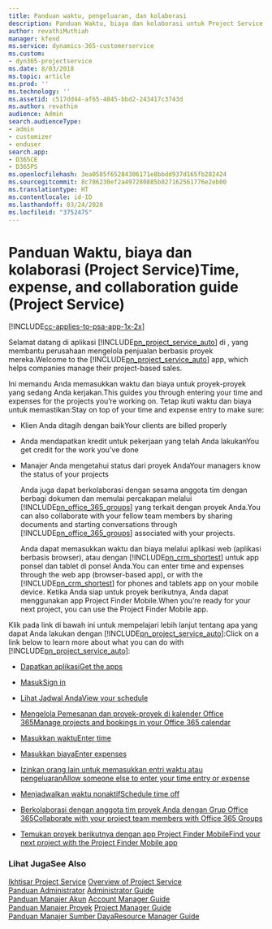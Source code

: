 ```yaml
---
title: Panduan waktu, pengeluaran, dan kolaborasi
description: Panduan Waktu, biaya dan kolaborasi untuk Project Service
author: revathiMuthiah
manager: kfend
ms.service: dynamics-365-customerservice
ms.custom:
- dyn365-projectservice
ms.date: 8/03/2018
ms.topic: article
ms.prod: ''
ms.technology: ''
ms.assetid: c517dd44-af65-4845-bbd2-243417c3743d
ms.author: revathim
audience: Admin
search.audienceType:
- admin
- customizer
- enduser
search.app:
- D365CE
- D365PS
ms.openlocfilehash: 3ea0585f65284306171e8bbdd937d165fb282424
ms.sourcegitcommit: 8c786230ef2a497280885b827162561776e2eb00
ms.translationtype: HT
ms.contentlocale: id-ID
ms.lasthandoff: 03/24/2020
ms.locfileid: "3752475"
---
```

# <a name="time-expense-and-collaboration-guide-project-service"></a><span data-ttu-id="d341e-103">Panduan Waktu, biaya dan kolaborasi (Project Service)</span><span class="sxs-lookup"><span data-stu-id="d341e-103">Time, expense, and collaboration guide (Project Service)</span></span>

[!INCLUDE[cc-applies-to-psa-app-1x-2x](../includes/cc-applies-to-psa-app-1x-2x.md)]

<span data-ttu-id="d341e-104">Selamat datang di aplikasi [!INCLUDE[pn_project_service_auto](../includes/pn-project-service-auto.md)] di , yang membantu perusahaan mengelola penjualan berbasis proyek mereka.</span><span class="sxs-lookup"><span data-stu-id="d341e-104">Welcome to the [!INCLUDE[pn_project_service_auto](../includes/pn-project-service-auto.md)] app, which helps companies manage their project-based sales.</span></span> 
  
 <span data-ttu-id="d341e-105">Ini memandu Anda memasukkan waktu dan biaya untuk proyek-proyek yang sedang Anda kerjakan.</span><span class="sxs-lookup"><span data-stu-id="d341e-105">This guides you through entering your time and expenses for the projects you’re working on.</span></span> <span data-ttu-id="d341e-106">Tetap ikuti waktu dan biaya untuk memastikan:</span><span class="sxs-lookup"><span data-stu-id="d341e-106">Stay on top of your time and expense entry to make sure:</span></span>  
  
- <span data-ttu-id="d341e-107">Klien Anda ditagih dengan baik</span><span class="sxs-lookup"><span data-stu-id="d341e-107">Your clients are billed properly</span></span>  
  
- <span data-ttu-id="d341e-108">Anda mendapatkan kredit untuk pekerjaan yang telah Anda lakukan</span><span class="sxs-lookup"><span data-stu-id="d341e-108">You get credit for the work you’ve done</span></span>  
  
- <span data-ttu-id="d341e-109">Manajer Anda mengetahui status dari proyek Anda</span><span class="sxs-lookup"><span data-stu-id="d341e-109">Your managers know the status of your projects</span></span>  
  
  <span data-ttu-id="d341e-110">Anda juga dapat berkolaborasi dengan sesama anggota tim dengan berbagi dokumen dan memulai percakapan melalui [!INCLUDE[pn_office_365_groups](../includes/pn-office-365-groups.md)] yang terkait dengan proyek Anda.</span><span class="sxs-lookup"><span data-stu-id="d341e-110">You can also collaborate with your fellow team members by sharing documents and starting conversations through [!INCLUDE[pn_office_365_groups](../includes/pn-office-365-groups.md)] associated with your projects.</span></span>  
  
  <span data-ttu-id="d341e-111">Anda dapat memasukkan waktu dan biaya melalui aplikasi web (aplikasi berbasis browser), atau dengan [!INCLUDE[pn_crm_shortest](../includes/pn-crm-shortest.md)] untuk app ponsel dan tablet di ponsel Anda.</span><span class="sxs-lookup"><span data-stu-id="d341e-111">You can enter time and expenses through the web app (browser-based app), or with the [!INCLUDE[pn_crm_shortest](../includes/pn-crm-shortest.md)] for phones and tablets app on your mobile device.</span></span> <span data-ttu-id="d341e-112">Ketika Anda siap untuk proyek berikutnya, Anda dapat menggunakan app Project Finder Mobile.</span><span class="sxs-lookup"><span data-stu-id="d341e-112">When you’re ready for your next project, you can use the Project Finder Mobile app.</span></span>  
  
<span data-ttu-id="d341e-113">Klik pada link di bawah ini untuk mempelajari lebih lanjut tentang apa yang dapat Anda lakukan dengan [!INCLUDE[pn_project_service_auto](../includes/pn-project-service-auto.md)]:</span><span class="sxs-lookup"><span data-stu-id="d341e-113">Click on a link below to learn more about what you can do with [!INCLUDE[pn_project_service_auto](../includes/pn-project-service-auto.md)]:</span></span>  
  
-   [<span data-ttu-id="d341e-114">Dapatkan aplikasi</span><span class="sxs-lookup"><span data-stu-id="d341e-114">Get the apps</span></span>](../project-service/get-apps.md)  
  
-   [<span data-ttu-id="d341e-115">Masuk</span><span class="sxs-lookup"><span data-stu-id="d341e-115">Sign in</span></span>](../project-service/sign-in.md)  
  
-   [<span data-ttu-id="d341e-116">Lihat Jadwal Anda</span><span class="sxs-lookup"><span data-stu-id="d341e-116">View your schedule</span></span>](../project-service/view-schedule.md)  
  
-   [<span data-ttu-id="d341e-117">Mengelola Pemesanan dan proyek-proyek di kalender Office 365</span><span class="sxs-lookup"><span data-stu-id="d341e-117">Manage projects and bookings in your Office 365 calendar</span></span>](../project-service/manage-project-bookings-office-365-calendar.md)  
  
-   [<span data-ttu-id="d341e-118">Masukkan waktu</span><span class="sxs-lookup"><span data-stu-id="d341e-118">Enter time</span></span>](../project-service/enter-time.md)  
  
-   [<span data-ttu-id="d341e-119">Masukkan biaya</span><span class="sxs-lookup"><span data-stu-id="d341e-119">Enter expenses</span></span>](../project-service/enter-expenses.md)  
  
-   [<span data-ttu-id="d341e-120">Izinkan orang lain untuk memasukkan entri waktu atau pengeluaran</span><span class="sxs-lookup"><span data-stu-id="d341e-120">Allow someone else to enter your time entry or expense</span></span>](../project-service/allow-someone-else-enter-time-entry-expense.md)  
  
-   [<span data-ttu-id="d341e-121">Menjadwalkan waktu nonaktif</span><span class="sxs-lookup"><span data-stu-id="d341e-121">Schedule time off</span></span>](../project-service/schedule-time-off.md)  
  
-   [<span data-ttu-id="d341e-122">Berkolaborasi dengan anggota tim proyek Anda dengan Grup Office 365</span><span class="sxs-lookup"><span data-stu-id="d341e-122">Collaborate with your project team members with Office 365 Groups</span></span>](../project-service/collaborate-project-team-members-office-365-groups.md)  
  
-   [<span data-ttu-id="d341e-123">Temukan proyek berikutnya dengan app Project Finder Mobile</span><span class="sxs-lookup"><span data-stu-id="d341e-123">Find your next project with the Project Finder Mobile app</span></span>](../project-service/find-next-project-finder-mobile-app.md)  
  
### <a name="see-also"></a><span data-ttu-id="d341e-124">Lihat Juga</span><span class="sxs-lookup"><span data-stu-id="d341e-124">See Also</span></span>  
 <span data-ttu-id="d341e-125">[Ikhtisar Project Service](../project-service/overview.md) </span><span class="sxs-lookup"><span data-stu-id="d341e-125">[Overview of Project Service](../project-service/overview.md) </span></span>  
 <span data-ttu-id="d341e-126">[Panduan Administrator](../project-service/admin-guide.md) </span><span class="sxs-lookup"><span data-stu-id="d341e-126">[Administrator Guide](../project-service/admin-guide.md) </span></span>  
 <span data-ttu-id="d341e-127">[Panduan Manajer Akun](../project-service/account-manager-guide.md) </span><span class="sxs-lookup"><span data-stu-id="d341e-127">[Account Manager Guide](../project-service/account-manager-guide.md) </span></span>  
 <span data-ttu-id="d341e-128">[Panduan Manajer Proyek](../project-service/project-manager-guide.md) </span><span class="sxs-lookup"><span data-stu-id="d341e-128">[Project Manager Guide](../project-service/project-manager-guide.md) </span></span>  
 [<span data-ttu-id="d341e-129">Panduan Manajer Sumber Daya</span><span class="sxs-lookup"><span data-stu-id="d341e-129">Resource Manager Guide</span></span>](../project-service/resource-manager-guide.md)   
